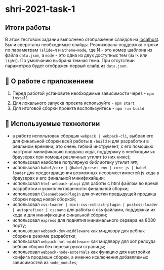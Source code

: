 # shri-2021-task-1

## Итоги работы
В этом тестовом задании выполнено отображение слайдов на [localhost](http://localhost:8080/). Были сверстаны необходимые слайды. Реализована поддержка строки по параметрам `?slide=N` и `&theme=mode`, где N - это номер шаблона из файла `data.json`, а `mode` - это одна из двух доступных тем (`dark` или `light`). По умолчанию выбрана темная тема. При отсутствии параметров будет отображен первый слайд из `data.json`.

## :wrench: О работе с приложением

1. Перед работой установите необходимые зависимости через - `npm install`
2. Для локального запуска проекта используйте - `npm start`
3. Для итоговой сборки проекта воспользуйтесь - `npm run build`

## :bookmark_tabs: Используемые технологии
* в работе использован сборщик `webpack | webpack-cli`, выбрал его для финальной сборки всей работы в `/build` и для разработки в реальном времени, это очень гибкий инструмент, с его помощью настроил минификацию продакш кода, поддержку в необходимых браузерах при помощи различных утилит (о них ниже);
* использовал наиболее популярную библиотеку утилит `NPM`;
* использовал `babel/core | @babel/preset-env | core-js | babel-loader` для предотвращения возможных несовместимостей js кода в браузерах и его финальной минификайции;
* использовал `html-webpack-plugi` для работы с html файлом во время разработки и укомплектованности финальной сборки;
* использовал `CleanWebpackPlugin` для очистки предыдущей продакш сборки перед новой сборкой;
* использовал `css-loader | mini-css-extract-plugin | postcss-loader | autoprefixer | cssnano` для работы с css файлами, поддержки их кода и для минификации финальной сборки;
* использовал `express` для поднятия минимального сервера на 8080 порту;
* использовал `webpack-dev-middleware` как мидлвэру для вебпак сборки в режиме разработки;
* использовал `webpack-hot-middleware` как мидлвэру для хот релоуда вебпак сборки без перезагрузки страницы;
* использовал `webpack-node-externals` как функцию для настройки конфига продакшн сборки, а именно исключения добавляемых зависимостей из `node_modules`;
